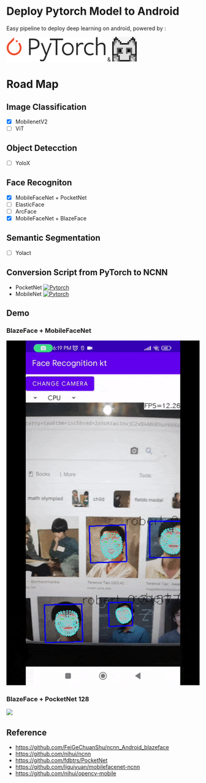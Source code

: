 # Deploy Pytorch Model to Android 
Easy pipeline to deploy deep learning on android, powered by :
<p>
<img src="https://raw.githubusercontent.com/kikirizki/pytorch_to_android-ncnn/master/Pytorch_logo.png"  height="64" /> &
<img src="https://raw.githubusercontent.com/kikirizki/pytorch_to_android-ncnn/master/256-ncnn.png"  height="64" />
</p>

# Road Map
## Image Classification
- [x] MobilenetV2
- [ ] ViT
## Object Detecction
- [ ] YoloX
## Face Recogniton
- [x] MobileFaceNet + PocketNet 
- [ ] ElasticFace
- [ ] ArcFace
- [x] MobileFaceNet + BlazeFace 
## Semantic Segmentation
- [ ] Yolact
## Conversion Script from PyTorch to NCNN
- PocketNet [![Pytorch](https://colab.research.google.com/assets/colab-badge.svg)](https://colab.research.google.com/github/kikirizki/pytorch_to_android-ncnn/blob/master/pytorch_pocketnet_to_ncnn.ipynb)
- MobileNet [![Pytorch](https://colab.research.google.com/assets/colab-badge.svg)](https://colab.research.google.com/github/kikirizki/pytorch_to_android-ncnn/blob/master/pytorch_mobilenet_to_ncnn.ipynb)
## Demo
### BlazeFace + MobileFaceNet
![](https://raw.githubusercontent.com/kikirizki/pytorch_to_android-ncnn/master/blazeface_mobilefacenet.gif)
### BlazeFace + PocketNet 128
![](https://raw.githubusercontent.com/kikirizki/pytorch_to_android-ncnn/master/blazeface_pocketnet.gif)
## Reference 
- https://github.com/FeiGeChuanShu/ncnn_Android_blazeface
- https://github.com/nihui/ncnn
- https://github.com/fdbtrs/PocketNet
- https://github.com/liguiyuan/mobilefacenet-ncnn
- https://github.com/nihui/opencv-mobile
